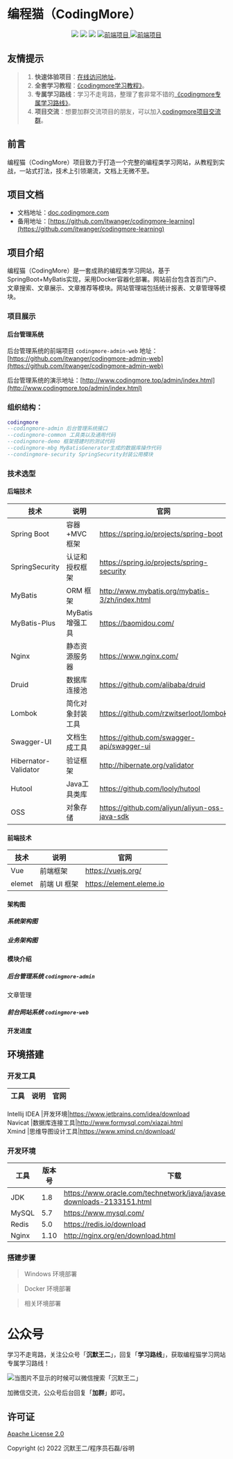 # 编程猫（CodingMore）

<p align="center">
  <a href="#公众号" target="_blank"><img src="https://img.shields.io/badge/公众号-沉默王二-brightgreen.svg"></a>
  <a href="#公众号" target="_blank"><img src="https://img.shields.io/badge/交流-微信群-blue.svg"></a>
  <a href="https://github.com/itwanger/codingmore-learning" target="_blank"><img src="https://img.shields.io/badge/学习教程-codingmore--learning-red"></a>
  <a href="https://github.com/itwanger/codingmore-admin-web" target="_blank">
    <img src="https://img.shields.io/badge/前端项目-codingmore--admin--web-orange.svg" alt="前端项目">
  </a>
    <a href="https://gitee.com/itwanger/coding-more" target="_blank">
    <img src="https://img.shields.io/badge/码云-项目地址-yellow.svg" alt="前端项目">
  </a>
</p>

## 友情提示

> 1. **快速体验项目**：[在线访问地址](http://www.codingmore.top/admin/index.html)。
> 2. **全套学习教程**：[《codingmore学习教程》](http://www.codingmore.top/learning/README)。
> 3. **专属学习路线**：学习不走弯路，整理了套非常不错的[《codingmore专属学习路线》](#公众号)。
> 5. **项目交流**：想要加群交流项目的朋友，可以加入[codingmore项目交流群](#公众号)。

## 前言

编程猫（CodingMore）项目致力于打造一个完整的编程类学习网站，从教程到实战，一站式打法，技术上引领潮流，文档上无微不至。

## 项目文档

- 文档地址：[doc.codingmore.com](http://www.codingmore.top/learning/)
- 备用地址：[https://github.com/itwanger/codingmore-learning](https://github.com/itwanger/codingmore-learning)

## 项目介绍

编程猫（CodingMore）是一套成熟的编程类学习网站，基于 SpringBoot+MyBatis实现，采用Docker容器化部署。网站前台包含首页门户、文章搜索、文章展示、文章推荐等模块。网站管理端包括统计报表、文章管理等模块。

### 项目展示

#### 后台管理系统

后台管理系统的前端项目 `codingmore-admin-web` 地址：[https://github.com/itwanger/codingmore-admin-web](https://github.com/itwanger/codingmore-admin-web)

后台管理系统的演示地址：[http://www.codingmore.top/admin/index.html](http://www.codingmore.top/admin/index.html)

### 组织结构：

```lua
codingmore
--codingmore-admin 后台管理系统接口
--codingmore-common 工具类以及通用代码
--codingmore-demo 框架搭建时的测试代码
--codingmore-mbg MyBatisGenerator生成的数据库操作代码
--condingmore-security SpringSecurity封装公用模块
```

### 技术选型

#### 后端技术

技术 |说明 |官网
---|---|---
Spring Boot| 容器+MVC 框架|https://spring.io/projects/spring-boot 
SpringSecurity |认证和授权框架|https://spring.io/projects/spring-security 
MyBatis |ORM 框架|http://www.mybatis.org/mybatis-3/zh/index.html
MyBatis-Plus| MyBatis 增强工具|https://baomidou.com/
Nginx |静态资源服务器|https://www.nginx.com/   
Druid |数据库连接池|https://github.com/alibaba/druid   
Lombok |简化对象封装工具|https://github.com/rzwitserloot/lombok   
Swagger-UI |文档生成工具|https://github.com/swagger-api/swagger-ui  
 Hibernator-Validator|验证框架            | http://hibernate.org/validator    
Hutool               | Java工具类库        | https://github.com/looly/hutool  
OSS                  | 对象存储            | https://github.com/aliyun/aliyun-oss-java-sdk 

#### 前端技术

技术 |说明 |官网
---|---|---
Vue |前端框架|https://vuejs.org/  
elemet |前端 UI 框架|https://element.eleme.io 

#### 架构图

##### 系统架构图



##### 业务架构图

#### 模块介绍

##### 后台管理系统 `codingmore-admin`

文章管理

##### 前台网站系统 `codingmore-web`

#### 开发进度

## 环境搭建

### 开发工具

工具| 说明 |官网
---|---|---

Intellij IDEA |开发环境|https://www.jetbrains.com/idea/download    
Navicat |数据库连接工具|http://www.formysql.com/xiazai.html  
Xmind |思维导图设计工具|https://www.xmind.cn/download/

### 开发环境

工具 |版本号 |下载
---|---|---
JDK| 1.8|https://www.oracle.com/technetwork/java/javase/downloads/jdk8-downloads-2133151.html
MySQL|5.7    | https://www.mysql.com/       
Redis|5.0    | https://redis.io/download     
Nginx |1.10   | http://nginx.org/en/download.html      

### 搭建步骤

>Windows 环境部署


>Docker 环境部署

>相关环境部署

# 公众号

学习不走弯路，关注公众号「**沉默王二**」，回复「**学习路线**」，获取编程猫学习网站专属学习路线！

![当图片不显示的时候可以微信搜索「沉默王二」](https://itwanger-oss.oss-cn-beijing.aliyuncs.com/codingmore/banner/gongzhonghao.png)

加微信交流，公众号后台回复「**加群**」即可。

## 许可证

[Apache License 2.0](https://github.com/itwanger/codingmore/blob/master/LICENSE)

Copyright (c) 2022 沉默王二/程序员石磊/谷明



